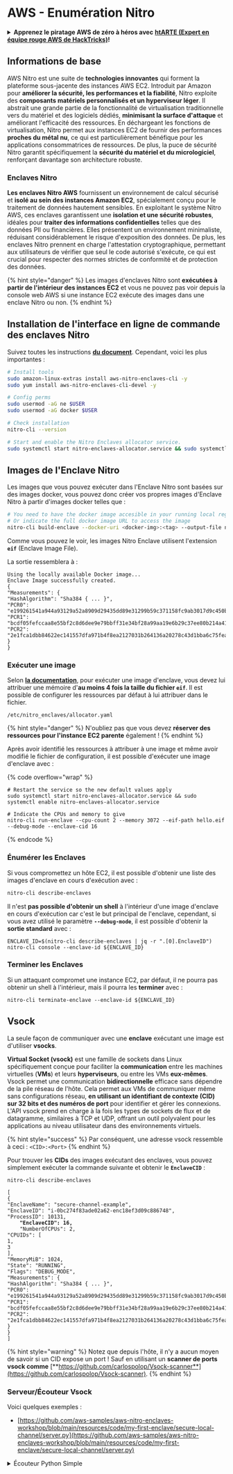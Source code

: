 # AWS - Enumération Nitro

<details>

<summary><strong>Apprenez le piratage AWS de zéro à héros avec</strong> <a href="https://training.hacktricks.xyz/courses/arte"><strong>htARTE (Expert en équipe rouge AWS de HackTricks)</strong></a><strong>!</strong></summary>

Autres façons de soutenir HackTricks :

* Si vous souhaitez voir votre **entreprise annoncée dans HackTricks** ou **télécharger HackTricks en PDF**, consultez les [**PLANS D'ABONNEMENT**](https://github.com/sponsors/carlospolop) !
* Obtenez le [**swag officiel PEASS & HackTricks**](https://peass.creator-spring.com)
* Découvrez [**La famille PEASS**](https://opensea.io/collection/the-peass-family), notre collection exclusive de [**NFT**](https://opensea.io/collection/the-peass-family)
* **Rejoignez le** 💬 [**groupe Discord**](https://discord.gg/hRep4RUj7f) ou le [**groupe Telegram**](https://t.me/peass) ou **suivez-nous** sur **Twitter** 🐦 [**@hacktricks\_live**](https://twitter.com/hacktricks\_live)**.**
* **Partagez vos astuces de piratage en soumettant des PR aux** [**HackTricks**](https://github.com/carlospolop/hacktricks) et [**HackTricks Cloud**](https://github.com/carlospolop/hacktricks-cloud) dépôts GitHub.

</details>

## Informations de base

AWS Nitro est une suite de **technologies innovantes** qui forment la plateforme sous-jacente des instances AWS EC2. Introduit par Amazon pour **améliorer la sécurité, les performances et la fiabilité**, Nitro exploite des **composants matériels personnalisés et un hyperviseur léger**. Il abstrait une grande partie de la fonctionnalité de virtualisation traditionnelle vers du matériel et des logiciels dédiés, **minimisant la surface d'attaque** et améliorant l'efficacité des ressources. En déchargeant les fonctions de virtualisation, Nitro permet aux instances EC2 de fournir des performances **proches du métal nu**, ce qui est particulièrement bénéfique pour les applications consommatrices de ressources. De plus, la puce de sécurité Nitro garantit spécifiquement la **sécurité du matériel et du micrologiciel**, renforçant davantage son architecture robuste.

### Enclaves Nitro

**Les enclaves Nitro AWS** fournissent un environnement de calcul sécurisé et **isolé au sein des instances Amazon EC2**, spécialement conçu pour le traitement de données hautement sensibles. En exploitant le système Nitro AWS, ces enclaves garantissent une **isolation et une sécurité robustes**, idéales pour **traiter des informations confidentielles** telles que des données PII ou financières. Elles présentent un environnement minimaliste, réduisant considérablement le risque d'exposition des données. De plus, les enclaves Nitro prennent en charge l'attestation cryptographique, permettant aux utilisateurs de vérifier que seul le code autorisé s'exécute, ce qui est crucial pour respecter des normes strictes de conformité et de protection des données.

{% hint style="danger" %}
Les images d'enclaves Nitro sont **exécutées à partir de l'intérieur des instances EC2** et vous ne pouvez pas voir depuis la console web AWS si une instance EC2 exécute des images dans une enclave Nitro ou non.
{% endhint %}

## Installation de l'interface en ligne de commande des enclaves Nitro

Suivez toutes les instructions [**du document**](https://catalog.us-east-1.prod.workshops.aws/event/dashboard/en-US/workshop/1-my-first-enclave/1-1-nitro-enclaves-cli#run-connect-and-terminate-the-enclave). Cependant, voici les plus importantes :
```bash
# Install tools
sudo amazon-linux-extras install aws-nitro-enclaves-cli -y
sudo yum install aws-nitro-enclaves-cli-devel -y

# Config perms
sudo usermod -aG ne $USER
sudo usermod -aG docker $USER

# Check installation
nitro-cli --version

# Start and enable the Nitro Enclaves allocator service.
sudo systemctl start nitro-enclaves-allocator.service && sudo systemctl enable nitro-enclaves-allocator.service
```
## Images de l'Enclave Nitro

Les images que vous pouvez exécuter dans l'Enclave Nitro sont basées sur des images docker, vous pouvez donc créer vos propres images d'Enclave Nitro à partir d'images docker telles que :
```bash
# You need to have the docker image accesible in your running local registry
# Or indicate the full docker image URL to access the image
nitro-cli build-enclave --docker-uri <docker-img>:<tag> --output-file nitro-img.eif
```
Comme vous pouvez le voir, les images Nitro Enclave utilisent l'extension **`eif`** (Enclave Image File).

La sortie ressemblera à :
```
Using the locally available Docker image...
Enclave Image successfully created.
{
"Measurements": {
"HashAlgorithm": "Sha384 { ... }",
"PCR0": "e199261541a944a93129a52a8909d29435dd89e31299b59c371158fc9ab3017d9c450b0a580a487e330b4ac691943284",
"PCR1": "bcdf05fefccaa8e55bf2c8d6dee9e79bbff31e34bf28a99aa19e6b29c37ee80b214a414b7607236edf26fcb78654e63f",
"PCR2": "2e1fca1dbb84622ec141557dfa971b4f8ea2127031b264136a20278c43d1bba6c75fea286cd4de9f00450b6a8db0e6d3"
}
}
```
### Exécuter une image

Selon [**la documentation**](https://catalog.us-east-1.prod.workshops.aws/event/dashboard/en-US/workshop/1-my-first-enclave/1-1-nitro-enclaves-cli#run-connect-and-terminate-the-enclave), pour exécuter une image d'enclave, vous devez lui attribuer une mémoire d'**au moins 4 fois la taille du fichier `eif`**. Il est possible de configurer les ressources par défaut à lui attribuer dans le fichier.
```shell
/etc/nitro_enclaves/allocator.yaml
```
{% hint style="danger" %}
N'oubliez pas que vous devez **réserver des ressources pour l'instance EC2 parente** également !
{% endhint %}

Après avoir identifié les ressources à attribuer à une image et même avoir modifié le fichier de configuration, il est possible d'exécuter une image d'enclave avec :

{% code overflow="wrap" %}
```shell
# Restart the service so the new default values apply
sudo systemctl start nitro-enclaves-allocator.service && sudo systemctl enable nitro-enclaves-allocator.service

# Indicate the CPUs and memory to give
nitro-cli run-enclave --cpu-count 2 --memory 3072 --eif-path hello.eif --debug-mode --enclave-cid 16
```
{% endcode %}

### Énumérer les Enclaves

Si vous compromettez un hôte EC2, il est possible d'obtenir une liste des images d'enclave en cours d'exécution avec :
```bash
nitro-cli describe-enclaves
```
Il n'est **pas possible d'obtenir un shell** à l'intérieur d'une image d'enclave en cours d'exécution car c'est le but principal de l'enclave, cependant, si vous avez utilisé le paramètre **`--debug-mode`**, il est possible d'obtenir la **sortie standard** avec :
```shell
ENCLAVE_ID=$(nitro-cli describe-enclaves | jq -r ".[0].EnclaveID")
nitro-cli console --enclave-id ${ENCLAVE_ID}
```
### Terminer les Enclaves

Si un attaquant compromet une instance EC2, par défaut, il ne pourra pas obtenir un shell à l'intérieur, mais il pourra les **terminer** avec :
```shell
nitro-cli terminate-enclave --enclave-id ${ENCLAVE_ID}
```
## Vsock

La seule façon de communiquer avec une **enclave** exécutant une image est d'utiliser **vsocks**.

**Virtual Socket (vsock)** est une famille de sockets dans Linux spécifiquement conçue pour faciliter la **communication** entre les machines virtuelles (**VMs**) et leurs **hyperviseurs**, ou entre les VMs **eux-mêmes**. Vsock permet une communication **bidirectionnelle** efficace sans dépendre de la pile réseau de l'hôte. Cela permet aux VMs de communiquer même sans configurations réseau, **en utilisant un identifiant de contexte (CID) sur 32 bits et des numéros de port** pour identifier et gérer les connexions. L'API vsock prend en charge à la fois les types de sockets de flux et de datagramme, similaires à TCP et UDP, offrant un outil polyvalent pour les applications au niveau utilisateur dans des environnements virtuels.

{% hint style="success" %}
Par conséquent, une adresse vsock ressemble à ceci : `<CID>:<Port>`
{% endhint %}

Pour trouver les **CIDs** des images exécutant des enclaves, vous pouvez simplement exécuter la commande suivante et obtenir le **`EnclaveCID`** :

<pre class="language-bash"><code class="lang-bash">nitro-cli describe-enclaves

[
{
"EnclaveName": "secure-channel-example",
"EnclaveID": "i-0bc274f83ade02a62-enc18ef3d09c886748",
"ProcessID": 10131,
<strong>    "EnclaveCID": 16,
</strong>    "NumberOfCPUs": 2,
"CPUIDs": [
1,
3
],
"MemoryMiB": 1024,
"State": "RUNNING",
"Flags": "DEBUG_MODE",
"Measurements": {
"HashAlgorithm": "Sha384 { ... }",
"PCR0": "e199261541a944a93129a52a8909d29435dd89e31299b59c371158fc9ab3017d9c450b0a580a487e330b4ac691943284",
"PCR1": "bcdf05fefccaa8e55bf2c8d6dee9e79bbff31e34bf28a99aa19e6b29c37ee80b214a414b7607236edf26fcb78654e63f",
"PCR2": "2e1fca1dbb84622ec141557dfa971b4f8ea2127031b264136a20278c43d1bba6c75fea286cd4de9f00450b6a8db0e6d3"
}
}
]
</code></pre>

{% hint style="warning" %}
Notez que depuis l'hôte, il n'y a aucun moyen de savoir si un CID expose un port ! Sauf en utilisant un **scanner de ports vsock comme** [**https://github.com/carlospolop/Vsock-scanner**](https://github.com/carlospolop/Vsock-scanner).
{% endhint %}

### Serveur/Écouteur Vsock

Voici quelques exemples :

* [https://github.com/aws-samples/aws-nitro-enclaves-workshop/blob/main/resources/code/my-first-enclave/secure-local-channel/server.py](https://github.com/aws-samples/aws-nitro-enclaves-workshop/blob/main/resources/code/my-first-enclave/secure-local-channel/server.py)

<details>

<summary>Écouteur Python Simple</summary>
```python
#!/usr/bin/env python3

# From
https://medium.com/@F.DL/understanding-vsock-684016cf0eb0

import socket

CID = socket.VMADDR_CID_HOST
PORT = 9999

s = socket.socket(socket.AF_VSOCK, socket.SOCK_STREAM)
s.bind((CID, PORT))
s.listen()
(conn, (remote_cid, remote_port)) = s.accept()

print(f"Connection opened by cid={remote_cid} port={remote_port}")

while True:
buf = conn.recv(64)
if not buf:
break

print(f"Received bytes: {buf}")
```
</details>
```bash
# Using socat
socat VSOCK-LISTEN:<port>,fork EXEC:"echo Hello from server!"
```
### Client Vsock

Exemples :

* [https://github.com/aws-samples/aws-nitro-enclaves-workshop/blob/main/resources/code/my-first-enclave/secure-local-channel/client.py](https://github.com/aws-samples/aws-nitro-enclaves-workshop/blob/main/resources/code/my-first-enclave/secure-local-channel/client.py)

<details>

<summary>Client Python Simple</summary>
```python
#!/usr/bin/env python3

#From https://medium.com/@F.DL/understanding-vsock-684016cf0eb0

import socket

CID = socket.VMADDR_CID_HOST
PORT = 9999

s = socket.socket(socket.AF_VSOCK, socket.SOCK_STREAM)
s.connect((CID, PORT))
s.sendall(b"Hello, world!")
s.close()
```
</details>
```bash
# Using socat
echo "Hello, vsock!" | socat - VSOCK-CONNECT:3:5000
```
### Proxy Vsock

L'outil vsock-proxy permet de faire une redirection d'un proxy vsock vers une autre adresse, par exemple:
```bash
vsock-proxy 8001 ip-ranges.amazonaws.com 443 --config your-vsock-proxy.yaml
```
Cela va rediriger le **port local 8001 en vsock** vers `ip-ranges.amazonaws.com:443` et le fichier **`your-vsock-proxy.yaml`** pourrait contenir ce contenu permettant d'accéder à `ip-ranges.amazonaws.com:443`:
```yaml
allowlist:
- {address: ip-ranges.amazonaws.com, port: 443}
```
Il est possible de voir les adresses vsock (**`<CID>:<Port>`**) utilisées par l'hôte EC2 avec (notez le `3:8001`, 3 étant le CID et 8001 le port) :
```bash
sudo ss -l -p -n | grep v_str
v_str LISTEN 0      0                                                                              3:8001                   *:*     users:(("vsock-proxy",pid=9458,fd=3))
```
{% endcode %}

## Attestation et KMS de Nitro Enclave

Le SDK Nitro Enclaves permet à une enclave de demander un **document d'attestation signé de manière cryptographique** auprès de l'**hyperviseur** Nitro, qui inclut des **mesures uniques** spécifiques à cette enclave. Ces mesures, qui incluent des **hashes et des registres de configuration de plate-forme (PCRs)**, sont utilisées lors du processus d'attestation pour **prouver l'identité de l'enclave** et **établir la confiance avec des services externes**. Le document d'attestation contient généralement des valeurs telles que PCR0, PCR1 et PCR2, que vous avez déjà rencontrées lors de la création et de l'enregistrement d'une enclave EIF.

À partir de la [**documentation**](https://catalog.us-east-1.prod.workshops.aws/event/dashboard/en-US/workshop/1-my-first-enclave/1-3-cryptographic-attestation#a-unique-feature-on-nitro-enclaves), voici les valeurs PCR :

<table><thead><tr><th width="97">PCR</th><th width="221">Hash de ...</th><th>Description</th></tr></thead><tbody><tr><td>PCR0</td><td>Fichier image de l'enclave</td><td>Une mesure continue du contenu du fichier image, sans les données de section.</td></tr><tr><td>PCR1</td><td>Noyau Linux et bootstrap</td><td>Une mesure continue du noyau et des données de boot ramfs.</td></tr><tr><td>PCR2</td><td>Application</td><td>Une mesure continue et ordonnée des applications utilisateur, sans le boot ramfs.</td></tr><tr><td>PCR3</td><td>Rôle IAM attribué à l'instance parent</td><td>Une mesure continue du rôle IAM attribué à l'instance parent. Garantit que le processus d'attestation réussit uniquement lorsque l'instance parent a le rôle IAM correct.</td></tr><tr><td>PCR4</td><td>ID de l'instance parent</td><td>Une mesure continue de l'ID de l'instance parent. Garantit que le processus d'attestation réussit uniquement lorsque l'instance parent a un ID d'instance spécifique.</td></tr><tr><td>PCR8</td><td>Certificat de signature du fichier image de l'enclave</td><td>Une mesure du certificat de signature spécifié pour le fichier image de l'enclave. Garantit que le processus d'attestation réussit uniquement lorsque l'enclave a été démarrée à partir d'un fichier image de l'enclave signé par un certificat spécifique.</td></tr></tbody></table>

Vous pouvez intégrer l'**attestation cryptographique** dans vos applications et tirer parti des intégrations pré-construites avec des services comme **AWS KMS**. AWS KMS peut **valider les attestations d'enclave** et propose des clés de condition basées sur l'attestation (`kms:RecipientAttestation:ImageSha384` et `kms:RecipientAttestation:PCR`) dans ses politiques de clés. Ces politiques garantissent qu'AWS KMS autorise les opérations utilisant la clé KMS **uniquement si le document d'attestation de l'enclave est valide** et répond aux **conditions spécifiées**.

{% hint style="success" %}
Notez que les Enclaves en mode débogage (--debug) génèrent des documents d'attestation avec des PCRs composés de zéros (`000000000000000000000000000000000000000000000000`). Par conséquent, les politiques KMS vérifiant ces valeurs échoueront.
{% endhint %}

### Contournement des PCRs

Du point de vue d'un attaquant, notez que certains PCRs permettraient de modifier certaines parties ou l'ensemble de l'image de l'enclave et seraient toujours valides (par exemple, le PCR4 vérifie simplement l'ID de l'instance parent, donc exécuter n'importe quelle image d'enclave dans cette EC2 permettrait de satisfaire cette exigence potentielle du PCR).

Par conséquent, un attaquant compromettant l'instance EC2 pourrait être en mesure d'exécuter d'autres images d'enclave pour contourner ces protections.

La recherche sur la manière de modifier/créer de nouvelles images pour contourner chaque protection (surtout les moins évidentes) est encore à faire.

## Références

* [https://medium.com/@F.DL/understanding-vsock-684016cf0eb0](https://medium.com/@F.DL/understanding-vsock-684016cf0eb0)
* Toutes les parties du tutoriel Nitro d'AWS : [https://catalog.us-east-1.prod.workshops.aws/event/dashboard/en-US/workshop/1-my-first-enclave/1-1-nitro-enclaves-cli](https://catalog.us-east-1.prod.workshops.aws/event/dashboard/en-US/workshop/1-my-first-enclave/1-1-nitro-enclaves-cli)

<details>

<summary><strong>Apprenez le piratage AWS de zéro à héros avec</strong> <a href="https://training.hacktricks.xyz/courses/arte"><strong>htARTE (HackTricks AWS Red Team Expert)</strong></a><strong>!</strong></summary>

D'autres façons de soutenir HackTricks :

* Si vous souhaitez voir votre **entreprise annoncée dans HackTricks** ou **télécharger HackTricks en PDF**, consultez les [**PLANS D'ABONNEMENT**](https://github.com/sponsors/carlospolop) !
* Obtenez le [**swag officiel PEASS & HackTricks**](https://peass.creator-spring.com)
* Découvrez [**La famille PEASS**](https://opensea.io/collection/the-peass-family), notre collection exclusive de [**NFTs**](https://opensea.io/collection/the-peass-family)
* **Rejoignez** 💬 le [**groupe Discord**](https://discord.gg/hRep4RUj7f) ou le [**groupe Telegram**](https://t.me/peass) ou **suivez** nous sur **Twitter** 🐦 [**@hacktricks\_live**](https://twitter.com/hacktricks\_live)**.**
* **Partagez vos astuces de piratage en soumettant des PR aux** [**HackTricks**](https://github.com/carlospolop/hacktricks) et [**HackTricks Cloud**](https://github.com/carlospolop/hacktricks-cloud) github repos.

</details>
